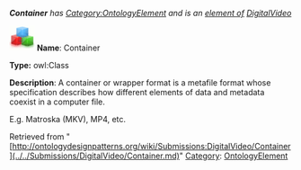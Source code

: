 ___Container__ has [Category:OntologyElement](../../Category/OntologyElement.md "Category:OntologyElement") and is an [element of](../../Property/ElementOf.md "Property:ElementOf") [DigitalVideo](../../Submissions/DigitalVideo.md "Submissions:DigitalVideo")_


  




[![Class](../../images/thumb/2/27/Class.gif/45px-Class.gif)](../../Image/Class.gif.md "Class")
__Name__: Container 


__Type:__ owl:Class 


__Description__: A container or wrapper format is a metafile format whose specification describes how different elements of data and metadata coexist in a computer file. 


E.g. Matroska (MKV), MP4, etc.





Retrieved from "[http://ontologydesignpatterns.org/wiki/Submissions:DigitalVideo/Container](../../Submissions/DigitalVideo/Container.md)"
 [Category](http://ontologydesignpatterns.org/wiki/Special:Categories "Special:Categories"): [OntologyElement](../../Category/OntologyElement.md "Category:OntologyElement")